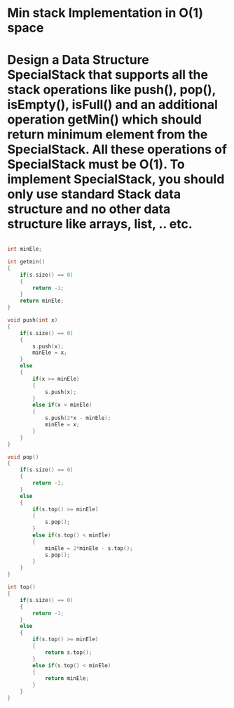 # Min stack Implementation in O(1) space

# Design a Data Structure SpecialStack that supports all the stack operations like push(), pop(), isEmpty(), isFull() and an additional operation getMin() which should return minimum element from the SpecialStack. All these operations of SpecialStack must be O(1). To implement SpecialStack, you should only use standard Stack data structure and no other data structure like arrays, list, .. etc.

```cpp

int minEle;

int getmin()
{
    if(s.size() == 0)
    {
        return -1;
    }
    return minEle;
}

void push(int x)
{
    if(s.size() == 0)
    {
        s.push(x);
        minEle = x;
    }
    else
    {
        if(x >= minEle)
        {
            s.push(x);
        }
        else if(x < minEle)
        {
            s.push(2*x - minEle);
            minEle = x;
        }
    }
}

void pop()
{
    if(s.size() == 0)
    {
        return -1;
    }
    else
    {
        if(s.top() >= minEle)
        {
            s.pop();
        }
        else if(s.top() < minEle)
        {
            minEle = 2*minEle - s.top();
            s.pop();
        }
    }
}

int top()
{
    if(s.size() == 0)
    {
        return -1;
    }
    else 
    {
        if(s.top() >= minEle)
        {
            return s.top();
        }
        else if(s.top() < minEle)
        {
            return minEle;
        }
    }
}

```